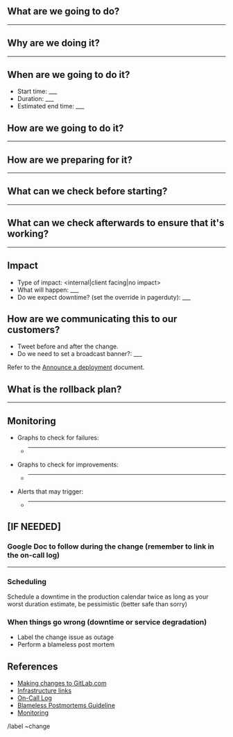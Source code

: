## What are we going to do?
___

## Why are we doing it?
___

## When are we going to do it?

* Start time: ___
* Duration: ___
* Estimated end time: ___

## How are we going to do it?
___

## How are we preparing for it?
___

## What can we check before starting?
___

## What can we check afterwards to ensure that it's working?
___

## Impact

* Type of impact: <internal|client facing|no impact>
* What will happen: ___
* Do we expect downtime? (set the override in pagerduty): ___

## How are we communicating this to our customers?

* Tweet before and after the change.
* Do we need to set a broadcast banner?: ___

Refer to the [Announce a deployment](https://gitlab.com/gitlab-com/runbooks/master/howto/announce-a-deployment.md)
document.

## What is the rollback plan?
___

## Monitoring

* Graphs to check for failures:
  * ___
* Graphs to check for improvements:
  * ___
* Alerts that may trigger:
  * ___

## [IF NEEDED]

### Google Doc to follow during the change (remember to link in the on-call log)
___

### Scheduling

Schedule a downtime in the production calendar twice as long as your worst duration estimate, be pessimistic (better safe than sorry)

### When things go wrong (downtime or service degradation)

* Label the change issue as outage
* Perform a blameless post mortem

## References

* [Making changes to GitLab.com](https://about.gitlab.com/handbook/infrastructure/#making-changes-to-gitlabcom)
* [Infrastructure links](https://about.gitlab.com/handbook/infrastructure/#common-links)
* [On-Call Log](https://docs.google.com/document/d/1nWDqjzBwzYecn9Dcl4hy1s4MLng_uMq-8yGRMxtgK6M/edit#)
* [Blameless Postmortems Guideline](https://about.gitlab.com/handbook/infrastructure/#postmortems)
* [Monitoring](http://monitor.gitlab.net)

/label ~change
